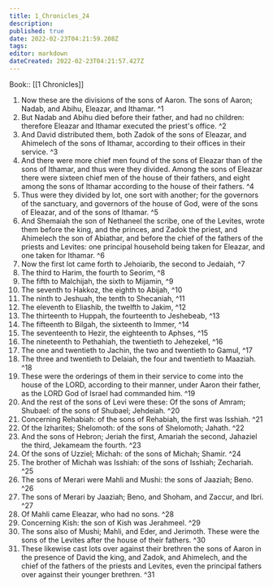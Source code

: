 ```yaml
---
title: 1_Chronicles_24
description: 
published: true
date: 2022-02-23T04:21:59.208Z
tags: 
editor: markdown
dateCreated: 2022-02-23T04:21:57.427Z
---
```


 Book:: [[1 Chronicles]]
 1. Now these are the divisions of the sons of Aaron. The sons of Aaron; Nadab, and Abihu, Eleazar, and Ithamar. ^1
 2. But Nadab and Abihu died before their father, and had no children: therefore Eleazar and Ithamar executed the priest's office. ^2
 3. And David distributed them, both Zadok of the sons of Eleazar, and Ahimelech of the sons of Ithamar, according to their offices in their service. ^3
 4. And there were more chief men found of the sons of Eleazar than of the sons of Ithamar, and thus were they divided. Among the sons of Eleazar there were sixteen chief men of the house of their fathers, and eight among the sons of Ithamar according to the house of their fathers. ^4
 5. Thus were they divided by lot, one sort with another; for the governors of the sanctuary, and governors of the house of God, were of the sons of Eleazar, and of the sons of Ithamar. ^5
 6. And Shemaiah the son of Nethaneel the scribe, one of the Levites, wrote them before the king, and the princes, and Zadok the priest, and Ahimelech the son of Abiathar, and before the chief of the fathers of the priests and Levites: one principal household being taken for Eleazar, and one taken for Ithamar. ^6
 7. Now the first lot came forth to Jehoiarib, the second to Jedaiah, ^7
 8. The third to Harim, the fourth to Seorim, ^8
 9. The fifth to Malchijah, the sixth to Mijamin, ^9
 10. The seventh to Hakkoz, the eighth to Abijah, ^10
 11. The ninth to Jeshuah, the tenth to Shecaniah, ^11
 12. The eleventh to Eliashib, the twelfth to Jakim, ^12
 13. The thirteenth to Huppah, the fourteenth to Jeshebeab, ^13
 14. The fifteenth to Bilgah, the sixteenth to Immer, ^14
 15. The seventeenth to Hezir, the eighteenth to Aphses, ^15
 16. The nineteenth to Pethahiah, the twentieth to Jehezekel, ^16
 17. The one and twentieth to Jachin, the two and twentieth to Gamul, ^17
 18. The three and twentieth to Delaiah, the four and twentieth to Maaziah. ^18
 19. These were the orderings of them in their service to come into the house of the LORD, according to their manner, under Aaron their father, as the LORD God of Israel had commanded him. ^19
 20. And the rest of the sons of Levi were these: Of the sons of Amram; Shubael: of the sons of Shubael; Jehdeiah. ^20
 21. Concerning Rehabiah: of the sons of Rehabiah, the first was Isshiah. ^21
 22. Of the Izharites; Shelomoth: of the sons of Shelomoth; Jahath. ^22
 23. And the sons of Hebron; Jeriah the first, Amariah the second, Jahaziel the third, Jekameam the fourth. ^23
 24. Of the sons of Uzziel; Michah: of the sons of Michah; Shamir. ^24
 25. The brother of Michah was Isshiah: of the sons of Isshiah; Zechariah. ^25
 26. The sons of Merari were Mahli and Mushi: the sons of Jaaziah; Beno. ^26
 27. The sons of Merari by Jaaziah; Beno, and Shoham, and Zaccur, and Ibri. ^27
 28. Of Mahli came Eleazar, who had no sons. ^28
 29. Concerning Kish: the son of Kish was Jerahmeel. ^29
 30. The sons also of Mushi; Mahli, and Eder, and Jerimoth. These were the sons of the Levites after the house of their fathers. ^30
 31. These likewise cast lots over against their brethren the sons of Aaron in the presence of David the king, and Zadok, and Ahimelech, and the chief of the fathers of the priests and Levites, even the principal fathers over against their younger brethren. ^31
